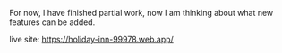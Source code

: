 For now, I have finished partial work, now I am thinking about what new features can be added.

live site: https://holiday-inn-99978.web.app/
